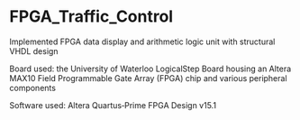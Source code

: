 ﻿# FPGA_Traffic_Control
Implemented FPGA data display and arithmetic logic unit with structural VHDL design

Board used: the University of Waterloo LogicalStep Board housing an Altera MAX10 Field Programmable Gate Array (FPGA) chip and various peripheral components

Software used: Altera Quartus‐Prime FPGA Design v15.1
